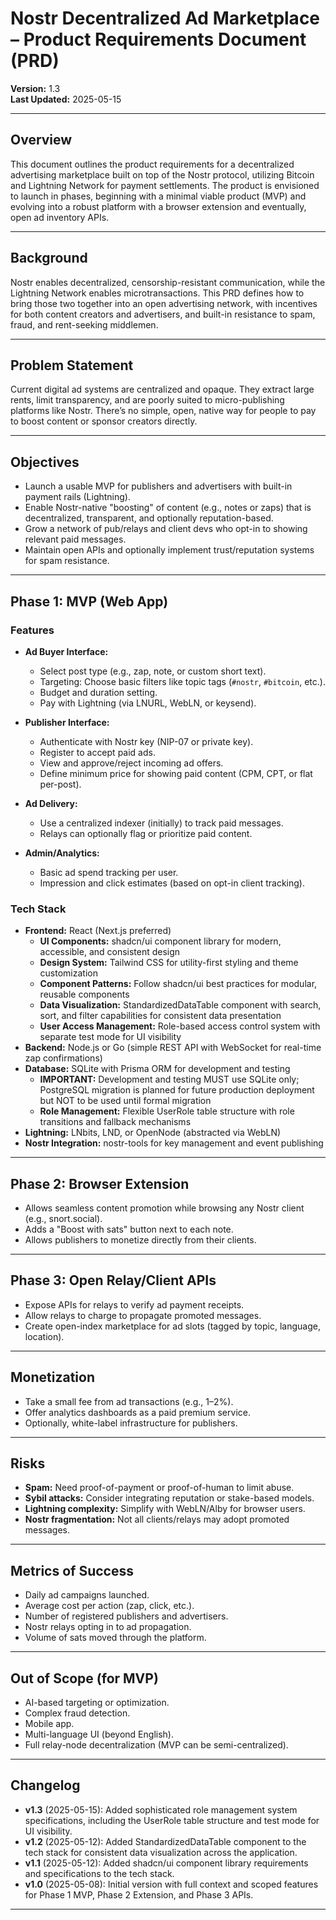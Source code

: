 # Nostr Decentralized Ad Marketplace – Product Requirements Document (PRD)

**Version:** 1.3  
**Last Updated:** 2025-05-15  

---

## Overview

This document outlines the product requirements for a decentralized advertising marketplace built on top of the Nostr protocol, utilizing Bitcoin and Lightning Network for payment settlements. The product is envisioned to launch in phases, beginning with a minimal viable product (MVP) and evolving into a robust platform with a browser extension and eventually, open ad inventory APIs.

---

## Background

Nostr enables decentralized, censorship-resistant communication, while the Lightning Network enables microtransactions. This PRD defines how to bring those two together into an open advertising network, with incentives for both content creators and advertisers, and built-in resistance to spam, fraud, and rent-seeking middlemen.

---

## Problem Statement

Current digital ad systems are centralized and opaque. They extract large rents, limit transparency, and are poorly suited to micro-publishing platforms like Nostr. There’s no simple, open, native way for people to pay to boost content or sponsor creators directly.

---

## Objectives

- Launch a usable MVP for publishers and advertisers with built-in payment rails (Lightning).
- Enable Nostr-native "boosting" of content (e.g., notes or zaps) that is decentralized, transparent, and optionally reputation-based.
- Grow a network of pub/relays and client devs who opt-in to showing relevant paid messages.
- Maintain open APIs and optionally implement trust/reputation systems for spam resistance.

---

## Phase 1: MVP (Web App)

### Features
- **Ad Buyer Interface:**
  - Select post type (e.g., zap, note, or custom short text).
  - Targeting: Choose basic filters like topic tags (`#nostr`, `#bitcoin`, etc.).
  - Budget and duration setting.
  - Pay with Lightning (via LNURL, WebLN, or keysend).

- **Publisher Interface:**
  - Authenticate with Nostr key (NIP-07 or private key).
  - Register to accept paid ads.
  - View and approve/reject incoming ad offers.
  - Define minimum price for showing paid content (CPM, CPT, or flat per-post).

- **Ad Delivery:**
  - Use a centralized indexer (initially) to track paid messages.
  - Relays can optionally flag or prioritize paid content.

- **Admin/Analytics:**
  - Basic ad spend tracking per user.
  - Impression and click estimates (based on opt-in client tracking).

### Tech Stack
- **Frontend:** React (Next.js preferred)
  - **UI Components:** shadcn/ui component library for modern, accessible, and consistent design
  - **Design System:** Tailwind CSS for utility-first styling and theme customization
  - **Component Patterns:** Follow shadcn/ui best practices for modular, reusable components
  - **Data Visualization:** StandardizedDataTable component with search, sort, and filter capabilities for consistent data presentation
  - **User Access Management:** Role-based access control system with separate test mode for UI visibility
- **Backend:** Node.js or Go (simple REST API with WebSocket for real-time zap confirmations)
- **Database:** SQLite with Prisma ORM for development and testing
  - **IMPORTANT:** Development and testing MUST use SQLite only; PostgreSQL migration is planned for future production deployment but NOT to be used until formal migration
  - **Role Management:** Flexible UserRole table structure with role transitions and fallback mechanisms
- **Lightning:** LNbits, LND, or OpenNode (abstracted via WebLN)
- **Nostr Integration:** nostr-tools for key management and event publishing

---

## Phase 2: Browser Extension

- Allows seamless content promotion while browsing any Nostr client (e.g., snort.social).
- Adds a "Boost with sats" button next to each note.
- Allows publishers to monetize directly from their clients.

---

## Phase 3: Open Relay/Client APIs

- Expose APIs for relays to verify ad payment receipts.
- Allow relays to charge to propagate promoted messages.
- Create open-index marketplace for ad slots (tagged by topic, language, location).

---

## Monetization

- Take a small fee from ad transactions (e.g., 1–2%).
- Offer analytics dashboards as a paid premium service.
- Optionally, white-label infrastructure for publishers.

---

## Risks

- **Spam:** Need proof-of-payment or proof-of-human to limit abuse.
- **Sybil attacks:** Consider integrating reputation or stake-based models.
- **Lightning complexity:** Simplify with WebLN/Alby for browser users.
- **Nostr fragmentation:** Not all clients/relays may adopt promoted messages.

---

## Metrics of Success

- Daily ad campaigns launched.
- Average cost per action (zap, click, etc.).
- Number of registered publishers and advertisers.
- Nostr relays opting in to ad propagation.
- Volume of sats moved through the platform.

---

## Out of Scope (for MVP)

- AI-based targeting or optimization.
- Complex fraud detection.
- Mobile app.
- Multi-language UI (beyond English).
- Full relay-node decentralization (MVP can be semi-centralized).

---

## Changelog

- **v1.3** (2025-05-15): Added sophisticated role management system specifications, including the UserRole table structure and test mode for UI visibility.
- **v1.2** (2025-05-12): Added StandardizedDataTable component to the tech stack for consistent data visualization across the application.
- **v1.1** (2025-05-12): Added shadcn/ui component library requirements and specifications to the tech stack.
- **v1.0** (2025-05-08): Initial version with full context and scoped features for Phase 1 MVP, Phase 2 Extension, and Phase 3 APIs.

---

